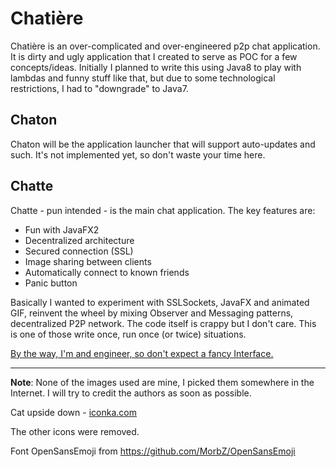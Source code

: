 # Chatière
Chatière is an over-complicated and over-engineered p2p chat application. It is dirty and ugly application that I created to serve as POC for a few concepts/ideas. Initially I planned to write this using Java8 to play with lambdas and funny stuff like that, but due to some technological restrictions, I had to "downgrade" to Java7.


## Chaton
Chaton will be the application launcher that will support auto-updates and such. It's not implemented yet, so don't waste your time here.

## Chatte
Chatte - pun intended - is the main chat application. The key features are:

 * Fun with JavaFX2 
 * Decentralized architecture
 * Secured connection (SSL)
 * Image sharing between clients
 * Automatically connect to known friends
 * Panic button
 
Basically I wanted to experiment with SSLSockets, JavaFX and animated GIF, reinvent the wheel by mixing Observer and Messaging patterns, decentralized P2P network. The code itself is crappy but I don't care. This is one of those write once, run once (or twice) situations.

[By the way, I'm and engineer, so don't expect a fancy Interface.](http://dilbert.com/strip/2002-09-24)

-----------------------------------------

**Note**: None of the images used are mine, I picked them somewhere in the Internet. I will try to credit the authors as soon as possible.

Cat upside down - [iconka.com](http://iconka.com/)

The other icons were removed.

Font OpenSansEmoji from https://github.com/MorbZ/OpenSansEmoji

